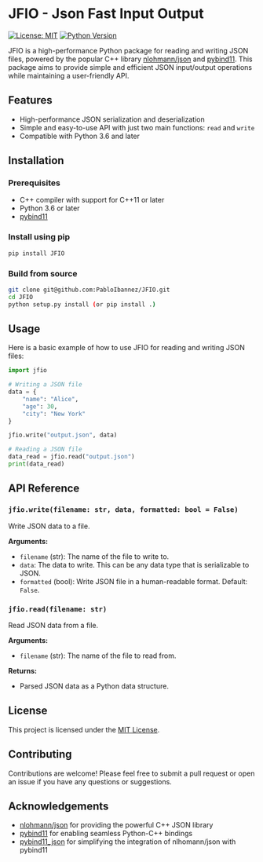 # JFIO - Json Fast Input Output

[![License: MIT](https://img.shields.io/badge/License-MIT-green.svg)](https://opensource.org/licenses/MIT)
[![Python Version](https://img.shields.io/badge/python-3.6%2B-blue)](https://www.python.org/downloads/)

JFIO is a high-performance Python package for reading and writing JSON files, powered by the popular C++ library [nlohmann/json](https://github.com/nlohmann/json) and [pybind11](https://github.com/pybind/pybind11). This package aims to provide simple and efficient JSON input/output operations while maintaining a user-friendly API.

## Features

- High-performance JSON serialization and deserialization
- Simple and easy-to-use API with just two main functions: `read` and `write`
- Compatible with Python 3.6 and later

## Installation

### Prerequisites

- C++ compiler with support for C++11 or later
- Python 3.6 or later
- [pybind11](https://github.com/pybind/pybind11)

### Install using pip

```bash
pip install JFIO
```

### Build from source

```bash
git clone git@github.com:PabloIbannez/JFIO.git
cd JFIO
python setup.py install (or pip install .)
```

## Usage

Here is a basic example of how to use JFIO for reading and writing JSON files:

```python
import jfio

# Writing a JSON file
data = {
    "name": "Alice",
    "age": 30,
    "city": "New York"
}

jfio.write("output.json", data)

# Reading a JSON file
data_read = jfio.read("output.json")
print(data_read)
```

## API Reference

### `jfio.write(filename: str, data, formatted: bool = False)`

Write JSON data to a file.

**Arguments:**

- `filename` (str): The name of the file to write to.
- `data`: The data to write. This can be any data type that is serializable to JSON.
- `formatted` (bool): Write JSON file in a human-readable format. Default: `False`.

### `jfio.read(filename: str)`

Read JSON data from a file.

**Arguments:**

- `filename` (str): The name of the file to read from.

**Returns:**

- Parsed JSON data as a Python data structure.

## License

This project is licensed under the [MIT License](LICENSE).

## Contributing

Contributions are welcome! Please feel free to submit a pull request or open an issue if you have any questions or suggestions.

## Acknowledgements

- [nlohmann/json](https://github.com/nlohmann/json) for providing the powerful C++ JSON library
- [pybind11](https://github.com/pybind/pybind11) for enabling seamless Python-C++ bindings
- [pybind11_json](https://github.com/pybind/pybind11_json) for simplifying the integration of nlhomann/json with pybind11
